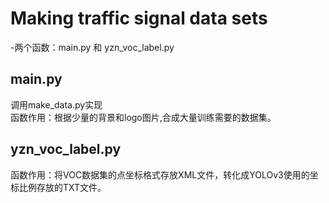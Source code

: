 # Making traffic signal data sets
-两个函数：main.py 和 yzn_voc_label.py
## main.py
调用make_data.py实现<br>
函数作用：根据少量的背景和logo图片,合成大量训练需要的数据集。
## yzn_voc_label.py
函数作用：将VOC数据集的点坐标格式存放XML文件，转化成YOLOv3使用的坐标比例存放的TXT文件。
